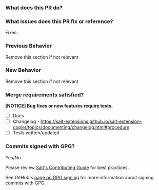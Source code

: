 ### What does this PR do?

### What issues does this PR fix or reference?
Fixes:

### Previous Behavior
Remove this section if not relevant

### New Behavior
Remove this section if not relevant

### Merge requirements satisfied?
**[NOTICE] Bug fixes or new features require tests.**
<!-- Please review the [salt-extensions](https://salt-extensions.github.io/salt-extension-copier/topics/testing/writing.html) and [Salt test documentation](https://docs.saltproject.io/en/master/topics/tutorials/writing_tests.html) for details on how to implement tests for your changes. -->
- [ ] Docs
- [ ] Changelog - https://salt-extensions.github.io/salt-extension-copier/topics/documenting/changelog.html#procedure
- [ ] Tests written/updated

### Commits signed with GPG?
Yes/No

Please review [Salt's Contributing Guide](https://docs.saltproject.io/en/master/topics/development/contributing.html) for best practices.

See GitHub's [page on GPG signing](https://help.github.com/articles/signing-commits-using-gpg/) for more information about signing commits with GPG.
